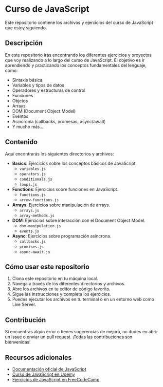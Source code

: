 # Curso de JavaScript

Este repositorio contiene los archivos y ejercicios del curso de JavaScript que estoy siguiendo.

## Descripción

En este repositorio irás encontrando los diferentes ejercicios y proyectos que voy realizando a lo largo del curso de JavaScript. El objetivo es ir aprendiendo y practicando los conceptos fundamentales del lenguaje, como:

- Sintaxis básica
- Variables y tipos de datos
- Operadores y estructuras de control
- Funciones
- Objetos
- Arrays
- DOM (Document Object Model)
- Eventos
- Asincronía (callbacks, promesas, async/await)
- Y mucho más...

## Contenido

Aquí encontrarás los siguientes directorios y archivos:

- **Basics**: Ejercicios sobre los conceptos básicos de JavaScript.
  - `variables.js`
  - `operators.js`
  - `conditionals.js`
  - `loops.js`
- **Functions**: Ejercicios sobre funciones en JavaScript.
  - `functions.js`
  - `arrow-functions.js`
- **Arrays**: Ejercicios sobre manipulación de arrays.
  - `arrays.js`
  - `array-methods.js`
- **DOM**: Ejercicios sobre interacción con el Document Object Model.
  - `dom-manipulation.js`
  - `events.js`
- **Async**: Ejercicios sobre programación asíncrona.
  - `callbacks.js`
  - `promises.js`
  - `async-await.js`

## Cómo usar este repositorio

1. Clona este repositorio en tu máquina local.
2. Navega a través de los diferentes directorios y archivos.
3. Abre los archivos en tu editor de código favorito.
4. Sigue las instrucciones y completa los ejercicios.
5. Puedes ejecutar los archivos en tu terminal o en un entorno web como Live Server.

## Contribución

Si encuentras algún error o tienes sugerencias de mejora, no dudes en abrir un issue o enviar un pull request. ¡Todas las contribuciones son bienvenidas!

## Recursos adicionales

- [Documentación oficial de JavaScript](https://developer.mozilla.org/es/docs/Web/JavaScript)
- [Curso de JavaScript en Udemy](https://www.udemy.com/course/javascript-completo/)
- [Ejercicios de JavaScript en FreeCodeCamp](https://www.freecodecamp.org/learn/javascript-algorithms-and-data-structures/)
